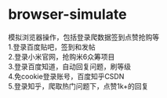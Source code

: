 # browser-simulate
模拟浏览器操作，包括登录爬数据签到点赞抢购等<br>
1.登录百度贴吧，签到和发帖<br>
2.登录小米官网，抢购米6众筹项目<br>
3.登录百度知道，自动回复问题，刷等级<br>
4.免cookie登录账号，百度知乎CSDN<br>
5.登录知乎，爬取热门问题下，点赞1k+的回复<br>
